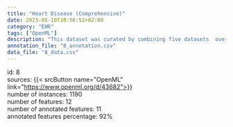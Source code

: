 ```yaml
---
title: "Heart Disease (Comprehensive)"
date: 2023-05-10T10:56:52+02:00
category: "EHR"
tags: ["OpenML"]
description: "This dataset was curated by combining five datasets  over 11 common features which makes it the largest heart disease dataset available for research purposes. The five datasets used for its curation are Cleveland: 303 Hungarian: 294 Switzerland: 123 Long Beach VA: 200 Stalog (Heart) Data Set: 270."
annotation_file: "8_annotation.csv"
data_file: "8_data.csv"
---
```

id: 8 \
sources: {{< srcButton name="OpenML" link="https://www.openml.org/d/43682">}}  \
number of instances: 1190 \
number of features: 12 \
number of annotated features: 11 \
annotated features percentage: 92% 

